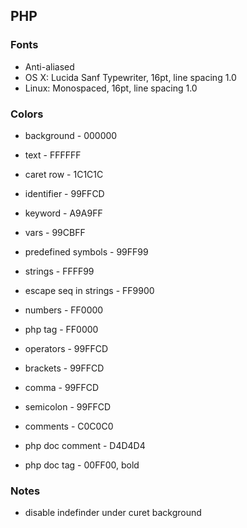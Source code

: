 ## PHP

### Fonts

* Anti-aliased
* OS X: Lucida Sanf Typewriter, 16pt, line spacing 1.0
* Linux: Monospaced, 16pt, line spacing 1.0

### Colors

* background - 000000
* text - FFFFFF
* caret row - 1C1C1C

* identifier - 99FFCD
* keyword - A9A9FF
* vars - 99CBFF
* predefined symbols - 99FF99
* strings - FFFF99
* escape seq in strings - FF9900
* numbers - FF0000

* php tag - FF0000
* operators - 99FFCD
* brackets - 99FFCD
* comma - 99FFCD
* semicolon - 99FFCD

* comments - C0C0C0
* php doc comment - D4D4D4
* php doc tag - 00FF00, bold

### Notes
* disable indefinder under curet background